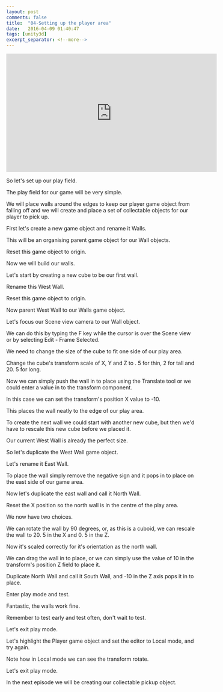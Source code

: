 ```yaml
---
layout: post
comments: false
title:  "04-Setting up the player area"
date:   2016-04-09 01:40:47
tags: [unity3d]
excerpt_separator: <!--more-->
---
```

<iframe width="560" height="315" src="https://www.youtube.com/embed/dahT0wRVO1Q" frameborder="0" allowfullscreen></iframe>

So let's set up our play field.

The play field for our game will be very simple.

We will place walls around the edges
to keep our player game object from falling off
and we will create and place a set of collectable
objects for our player to pick up.
<!--more-->
First let's create a new game object
and rename it Walls.

This will be an organising parent game object
for our Wall objects.

Reset this game object to origin.

Now we will build our walls.

Let's start by creating a new cube
to be our first wall.

Rename this West Wall.

Reset this game object to origin.

Now parent West Wall to our Walls game object.

Let's focus our Scene view camera
to our Wall object.

We can do this by typing the F key
while the cursor is over the Scene view
or by selecting Edit - Frame Selected.

We need to change the size of the cube to fit
one side of our play area.

Change the cube's transform scale of X, Y and Z to
.
5 for thin, 2 for tall and 20.
5 for long.

Now we can simply push the wall in to place
using the Translate tool
or we could enter a value in to the transform component.

In this case we can set the transform's
position X value to -10.

This places the wall neatly to the edge of our play area.

To create the next wall we could
start with another new cube,
but then we'd have to rescale this
new cube before we placed it.

Our current West Wall is already the perfect size.

So let's duplicate the West Wall game object.

Let's rename it East Wall.

To place the wall simply remove the negative sign
and it pops in to place on the east side of our game area.

Now let's duplicate the east wall
and call it North Wall.

Reset the X position so the north wall
is in the centre of the play area.

We now have two choices.

We can rotate the wall by 90 degrees,
or, as this is a cuboid,
we can rescale the wall to 20.
5 in the X and 0.
5 in the Z.

Now it's scaled correctly for it's orientation
as the north wall.

We can drag the wall in to place,
or we can simply use the value of 10
in the transform's position Z field to place it.

Duplicate North Wall and call it South Wall,
and -10 in the Z axis pops it in to place.

Enter play mode and test.

Fantastic, the walls work fine.

Remember to test early and test often,
don't wait to test.

Let's exit play mode.

Let's highlight the Player game object
and set the editor to Local mode,
and try again.

Note how in Local mode we can see the transform rotate.

Let's exit play mode.

In the next episode we will be creating
our collectable pickup object.

